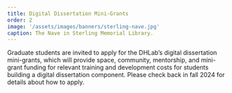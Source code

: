 ```yaml
---
title: Digital Dissertation Mini-Grants
order: 2
image: '/assets/images/banners/sterling-nave.jpg'
caption: The Nave in Sterling Memorial Library.
---
```


Graduate students are invited to apply for the DHLab’s digital dissertation mini-grants, which will provide space, community, mentorship, and mini-grant funding for relevant training and development costs for students building a digital dissertation component. Please check back in fall 2024 for details about how to apply.  
